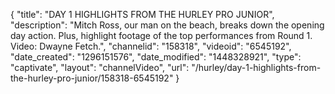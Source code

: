 {
    "title": "DAY 1 HIGHLIGHTS FROM THE HURLEY PRO JUNIOR",
    "description": "Mitch Ross, our man on the beach, breaks down the opening day action. Plus, highlight footage of the top performances from Round 1. Video: Dwayne Fetch.",
    "channelid": "158318",
    "videoid": "6545192",
    "date_created": "1296151576",
    "date_modified": "1448328921",
    "type": "captivate",
    "layout": "channelVideo",
    "url": "\/hurley\/day-1-highlights-from-the-hurley-pro-junior\/158318-6545192"
}